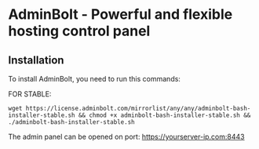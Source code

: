 # AdminBolt - Powerful and flexible hosting control panel

## Installation
To install AdminBolt, you need to run this commands:

FOR STABLE:
```
wget https://license.adminbolt.com/mirrorlist/any/any/adminbolt-bash-installer-stable.sh && chmod +x adminbolt-bash-installer-stable.sh && ./adminbolt-bash-installer-stable.sh
```

The admin panel can be opened on port: https://yourserver-ip.com:8443
